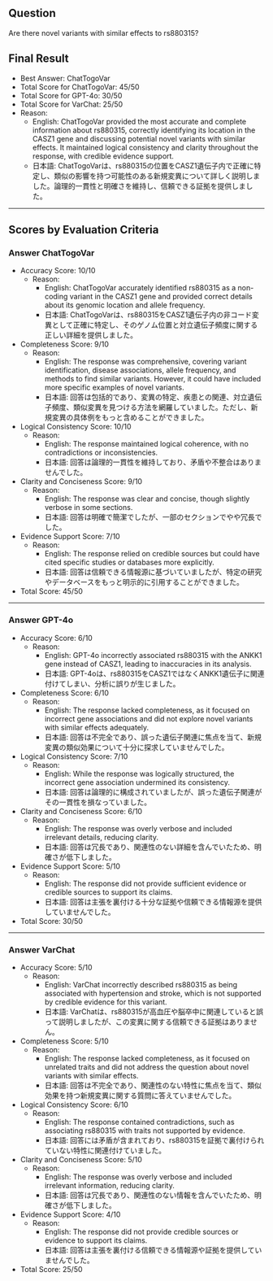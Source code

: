 ## Question

Are there novel variants with similar effects to rs880315?

## Final Result

- Best Answer: ChatTogoVar
- Total Score for ChatTogoVar: 45/50
- Total Score for GPT-4o: 30/50
- Total Score for VarChat: 25/50
- Reason:
  - English: ChatTogoVar provided the most accurate and complete information about rs880315, correctly identifying its location in the CASZ1 gene and discussing potential novel variants with similar effects. It maintained logical consistency and clarity throughout the response, with credible evidence support.
  - 日本語: ChatTogoVarは、rs880315の位置をCASZ1遺伝子内で正確に特定し、類似の影響を持つ可能性のある新規変異について詳しく説明しました。論理的一貫性と明確さを維持し、信頼できる証拠を提供しました。

---

## Scores by Evaluation Criteria

### Answer ChatTogoVar
- Accuracy Score: 10/10
  - Reason: 
    - English: ChatTogoVar accurately identified rs880315 as a non-coding variant in the CASZ1 gene and provided correct details about its genomic location and allele frequency.
    - 日本語: ChatTogoVarは、rs880315をCASZ1遺伝子内の非コード変異として正確に特定し、そのゲノム位置と対立遺伝子頻度に関する正しい詳細を提供しました。
- Completeness Score: 9/10
  - Reason: 
    - English: The response was comprehensive, covering variant identification, disease associations, allele frequency, and methods to find similar variants. However, it could have included more specific examples of novel variants.
    - 日本語: 回答は包括的であり、変異の特定、疾患との関連、対立遺伝子頻度、類似変異を見つける方法を網羅していました。ただし、新規変異の具体例をもっと含めることができました。
- Logical Consistency Score: 10/10
  - Reason: 
    - English: The response maintained logical coherence, with no contradictions or inconsistencies.
    - 日本語: 回答は論理的一貫性を維持しており、矛盾や不整合はありませんでした。
- Clarity and Conciseness Score: 9/10
  - Reason: 
    - English: The response was clear and concise, though slightly verbose in some sections.
    - 日本語: 回答は明確で簡潔でしたが、一部のセクションでやや冗長でした。
- Evidence Support Score: 7/10
  - Reason: 
    - English: The response relied on credible sources but could have cited specific studies or databases more explicitly.
    - 日本語: 回答は信頼できる情報源に基づいていましたが、特定の研究やデータベースをもっと明示的に引用することができました。
- Total Score: 45/50

---

### Answer GPT-4o
- Accuracy Score: 6/10
  - Reason: 
    - English: GPT-4o incorrectly associated rs880315 with the ANKK1 gene instead of CASZ1, leading to inaccuracies in its analysis.
    - 日本語: GPT-4oは、rs880315をCASZ1ではなくANKK1遺伝子に関連付けてしまい、分析に誤りが生じました。
- Completeness Score: 6/10
  - Reason: 
    - English: The response lacked completeness, as it focused on incorrect gene associations and did not explore novel variants with similar effects adequately.
    - 日本語: 回答は不完全であり、誤った遺伝子関連に焦点を当て、新規変異の類似効果について十分に探求していませんでした。
- Logical Consistency Score: 7/10
  - Reason: 
    - English: While the response was logically structured, the incorrect gene association undermined its consistency.
    - 日本語: 回答は論理的に構成されていましたが、誤った遺伝子関連がその一貫性を損なっていました。
- Clarity and Conciseness Score: 6/10
  - Reason: 
    - English: The response was overly verbose and included irrelevant details, reducing clarity.
    - 日本語: 回答は冗長であり、関連性のない詳細を含んでいたため、明確さが低下しました。
- Evidence Support Score: 5/10
  - Reason: 
    - English: The response did not provide sufficient evidence or credible sources to support its claims.
    - 日本語: 回答は主張を裏付ける十分な証拠や信頼できる情報源を提供していませんでした。
- Total Score: 30/50

---

### Answer VarChat
- Accuracy Score: 5/10
  - Reason: 
    - English: VarChat incorrectly described rs880315 as being associated with hypertension and stroke, which is not supported by credible evidence for this variant.
    - 日本語: VarChatは、rs880315が高血圧や脳卒中に関連していると誤って説明しましたが、この変異に関する信頼できる証拠はありません。
- Completeness Score: 5/10
  - Reason: 
    - English: The response lacked completeness, as it focused on unrelated traits and did not address the question about novel variants with similar effects.
    - 日本語: 回答は不完全であり、関連性のない特性に焦点を当て、類似効果を持つ新規変異に関する質問に答えていませんでした。
- Logical Consistency Score: 6/10
  - Reason: 
    - English: The response contained contradictions, such as associating rs880315 with traits not supported by evidence.
    - 日本語: 回答には矛盾が含まれており、rs880315を証拠で裏付けられていない特性に関連付けていました。
- Clarity and Conciseness Score: 5/10
  - Reason: 
    - English: The response was overly verbose and included irrelevant information, reducing clarity.
    - 日本語: 回答は冗長であり、関連性のない情報を含んでいたため、明確さが低下しました。
- Evidence Support Score: 4/10
  - Reason: 
    - English: The response did not provide credible sources or evidence to support its claims.
    - 日本語: 回答は主張を裏付ける信頼できる情報源や証拠を提供していませんでした。
- Total Score: 25/50